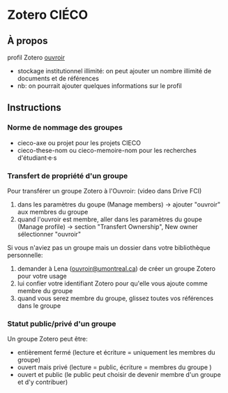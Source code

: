 # Zotero CIÉCO

## À propos

profil Zotero [ouvroir](https://www.zotero.org/ouvroir)

- stockage institutionnel illimité: on peut ajouter un nombre illimité de documents et de références
- nb: on pourrait ajouter quelques informations sur le profil

## Instructions

### Norme de nommage des groupes

- cieco-axe ou projet pour les projets CIECO
- cieco-these-nom ou cieco-memoire-nom pour les recherches d'étudiant·e·s

### Transfert de propriété d'un groupe

Pour transférer un groupe Zotero à l'Ouvroir: (video dans Drive FCI)

1. dans les paramètres du goupe (Manage members) → ajouter "ouvroir" aux membres du groupe
2. quand l'ouvroir est membre, aller dans les paramètres du goupe  (Manage profile) → section "Transfert Ownership", New owner sélectionner "ouvroir"

Si vous n'aviez pas un groupe mais un dossier dans votre bibliothèque personnelle: 

1. demander à Lena (ouvroir@umontreal.ca) de créer un groupe Zotero pour votre usage
2. lui confier votre identifiant Zotero pour qu'elle vous ajoute comme membre du groupe
3. quand vous serez membre du groupe, glissez toutes vos références dans le groupe

### Statut public/privé d'un groupe

Un groupe Zotero peut être:

- entièrement fermé (lecture et écriture = uniquement les membres du groupe) <!-- a utiliser pour les données et documents confidentiels. Peut être préféré par certain·e·s étudiant·e·s-->
- ouvert mais privé (lecture =  public, écriture = membres du groupe ) <!--préférable pour la recherche CIÉCO tant qu'elle ne contient pas d'information confidentielle-->
- ouvert et public (le public peut choisir de devenir membre d'un groupe et d'y contribuer) <!-- moins pertinent pour la recherche, quoi que ça pourrait être de l'ordre de la participation citoyenne-->